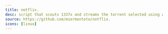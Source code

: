 ```yaml
---
title: notflix.
desc: script that scouts 1337x and streams the torrent selected using webtorrent.
source: https://github.com/miermontoto/notflix.
icons: [linux]
---
```

